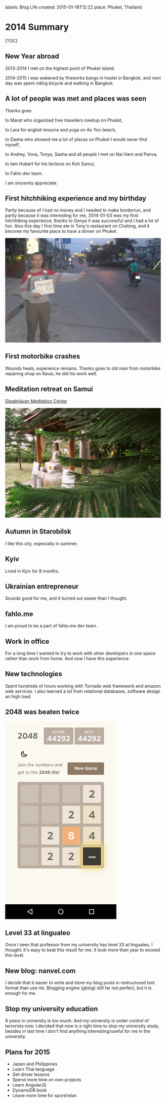 labels: Blog
        Life
created: 2015-01-18T12:22
place: Phuket, Thailand

# 2014 Summary

[TOC]

## New Year abroad

2013-2014 I met on the highest point of Phuket island.

2014-2015 I was wakened by fireworks bangs in hostel in Bangkok, and next day was spent riding bicycle and walking in Bangkok.

## A lot of people was met and places was seen

Thanks goes

to Marat who organized free travellers meetup on Phuket,

to Lera for english lessons and yoga on Ao Yon beach,

to Dasha who showed me a lot of places on Phuket I would never find myself,

to Andrey, Vova, Tonya, Sasha and all people I met on Nai Harn and Panva,

to tam Hubert for his lections on Koh Samui,

to Fahlo dev team.

I am sincerely appreciate.

## First hitchhiking experience and my birthday

Partly because of I had no money and I needed to make borderrun, and partly because it was interesting for me, 2014-01-03 was my first hitchhiking experience, thanks to Genya it was successful and I had a lot of fun. Also this day I first time ate in Tony's restaurant on Chalong, and it become my favourite place to have a dinner on Phuket.

![Hitchhiking](hitchhiking.jpg)

## First motorbike crashes

Wounds heals, experience remains. Thanks goes to old man from motorbike repairing shop on Ravai, he did his work well.

## Meditation retreat on Samui

[Dipabhāvan Meditation Center](http://dipabhavan.weebly.com/)

![Dipabhavan Meditation Center, Samui](retreat_samui.jpg)

## Autumn in Starobilsk

I like this city, especially in summer.

## Kyiv

Lived in Kyiv for 8 months.

## Ukrainian entrepreneur

Sounds good for me, and it turned out easier than I thought.

## fahlo.me

I am proud to be a part of fahlo.me dev team.

## Work in office

For a long time I wanted to try to work with other developers in one space rather than work from home. And now I have this experience.

## New technologies

Spent hundreds of hours working with Tornado web framework and amazon web services. I also learned a lot from relational databases, software design an high load.

## 2048 was beaten twice

![4096](i2048.png)

## Level 33 at lingualeo

Once I seen that professor from my university has level 33 at lingualeo, I thought: it's easy to beat this result for me. It took more than year to exceed this level.

## New blog: nanvel.com

I decide that it easier to write and store my blog posts in restructured text format than use rte. Blogging engine (gblog) still far not perfect, but it is enough for me.

## Stop my university education

8 years in university is too much. And my university is under control of terrorists now. I decided that now is a right time to stop my university study, besides in last time I don't find anything interesting/useful for me in the university.

## Plans for 2015

- Japan and Philippines
- Learn Thai language
- Get driver lessons
- Spend more time on own projects
- Learn AngularJS
- DynamoDB book
- Leave more time for sport/relax
